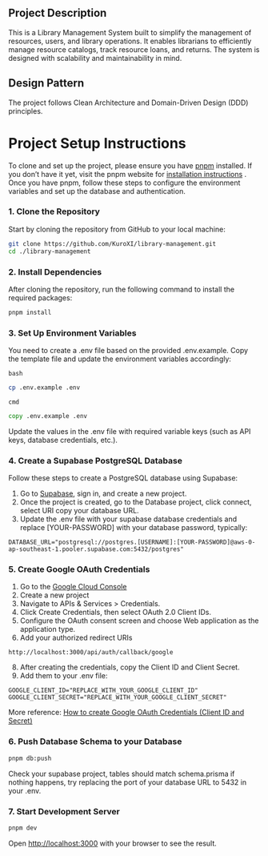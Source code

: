 ## Project Description
This is a Library Management System built to simplify the management of resources, users, and library operations. It enables librarians to efficiently manage resource catalogs, track resource loans, and returns. The system is designed with scalability and maintainability in mind.

## Design Pattern
The project follows Clean Architecture and Domain-Driven Design (DDD) principles.

# Project Setup Instructions

To clone and set up the project, please ensure you have [pnpm](https://pnpm.io/) installed. If you don’t have it yet, visit the pnpm website for [installation instructions](https://pnpm.io/installation) . Once you have pnpm, follow these steps to configure the environment variables and set up the database and authentication.

### 1. Clone the Repository

Start by cloning the repository from GitHub to your local machine:

```bash
git clone https://github.com/KuroXI/library-management.git
cd ./library-management
```

### 2. Install Dependencies

After cloning the repository, run the following command to install the required packages:

```bash
pnpm install
```

### 3. Set Up Environment Variables

You need to create a .env file based on the provided .env.example. Copy the template file and update the environment variables accordingly:

`bash`
```bash
cp .env.example .env
```

`cmd`
```cmd
copy .env.example .env
```

Update the values in the .env file with required variable keys (such as API keys, database credentials, etc.).

### 4. Create a Supabase PostgreSQL Database

Follow these steps to create a PostgreSQL database using Supabase:

1. Go to [Supabase](https://supabase.com/), sign in, and create a new project.
2. Once the project is created, go to the Database project, click connect, select URI copy your database URL.
3. Update the .env file with your supabase database credentials and replace [YOUR-PASSWORD] with your database password, typically:
```env
DATABASE_URL="postgresql://postgres.[USERNAME]:[YOUR-PASSWORD]@aws-0-ap-southeast-1.pooler.supabase.com:5432/postgres"
```

### 5. Create Google OAuth Credentials
1. Go to the [Google Cloud Console](https://console.cloud.google.com/)
2. Create a new project
3. Navigate to APIs & Services > Credentials.
4. Click Create Credentials, then select OAuth 2.0 Client IDs.
5. Configure the OAuth consent screen and choose Web application as the application type.
6. Add your authorized redirect URIs 
```
http://localhost:3000/api/auth/callback/google
```
8. After creating the credentials, copy the Client ID and Client Secret.
9. Add them to your .env file:
```
GOOGLE_CLIENT_ID="REPLACE_WITH_YOUR_GOOGLE_CLIENT_ID"
GOOGLE_CLIENT_SECRET="REPLACE_WITH_YOUR_GOOGLE_CLIENT_SECRET"
```

More reference: [How to create Google OAuth Credentials (Client ID and Secret)](https://youtu.be/OKMgyF5ezFs)

### 6. Push Database Schema to your Database
```bash
pnpm db:push
```

Check your supabase project, tables should match schema.prisma if nothing happens, try replacing the port of your database URL to 5432 in your .env.

### 7. Start Development Server
```bash
pnpm dev
```

Open [http://localhost:3000](http://localhost:3000) with your browser to see the result.